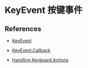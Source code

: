 # KeyEvent 按键事件

## References

* [KeyEvent](https://developer.android.com/reference/android/view/KeyEvent.html)
* [KeyEvent.Callback](https://developer.android.com/reference/android/view/KeyEvent.Callback.html)

* [Handling Keyboard Actions](https://developer.android.com/training/keyboard-input/commands.html)
